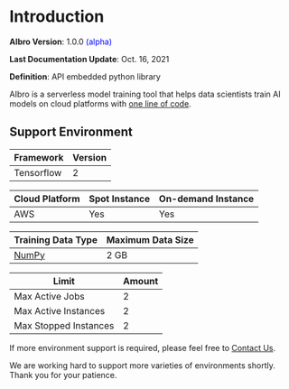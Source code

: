# Introduction

**AIbro Version**: 1.0.0 <span style="color:blue;">(alpha)</span>

**Last Documentation Update**: Oct. 16, 2021

**Definition**: API embedded python library

AIbro is a serverless model training tool that helps data scientists train AI models on cloud platforms with [one line of code](#step-3-the-magic-one-line-code).

## Support Environment

| Framework  | Version |
| ---------- | ------- |
| Tensorflow | 2       |

| Cloud Platform | Spot Instance | On-demand Instance |
| -------------- | ------------- | ------------------ |
| AWS            | Yes           | Yes                |

| Training Data Type          | Maximum Data Size |
| --------------------------- | ----------------- |
| [NumPy](https://numpy.org/) | 2 GB              |

| Limit                 | Amount |
| --------------------- | ------ |
| Max Active Jobs       | 2      |
| Max Active Instances  | 2      |
| Max Stopped Instances | 2      |

If more environment support is required, please feel free to [Contact Us](#contact-us).

We are working hard to support more varieties of environments shortly. Thank you for your patience.
